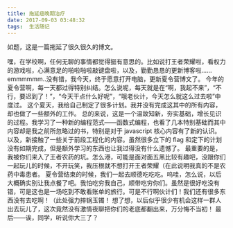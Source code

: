 ```yaml
---
title: 拖延癌晚期治疗
date: 2017-09-03 03:48:32
tags:  生活随记
---
```

如题，这是一篇拖延了很久很久的博文。
<!--more-->
嘿，在学校啊，任何无聊的事情都觉得挺有意思的。比如说打王者荣耀啦，看权力的游戏啦，心满意足的啪啦啪啦敲键盘啦，以及，勤勤恳恳的更新博客啦……
emmmmmm..没有错，我今天，终于愿意打开电脑，更新夏令营博文了。
今年的夏令营啊，每一天都过得特别纠结。怎么说呢，每天就是在“啊，我起不来”，“不行，要迟到了！”，“今天干点什么好呢”，“哦老伙计，今天怎么就这么过去啦”中度过。
这个夏天，我给自己制定了很多计划。我并没有完成这其中的所有内容，却也做了一些额外的工作。
总的来说，这是一个温故知新，夯实基础，增长见识的过程。我学习了一种新的编程范式——函数式编程，也看了几本特别基础而其中内容却是我之前所忽略过的书，特别是对于 javascript 核心内容有了新的认识。以及，新接触了一些关于前段工程化的内容。虽然很多立下的 flag 和定下的计划没有如期完成，但是额外学习的东西也让我过得没有什么遗憾了。
最重要的是，我被你们来入了王者农药的坑。怎么港，可能是面对面五黑比较有趣吧，没跟你们一起玩儿的时候，不开玩笑，我压根就不想打开王者荣耀（在此说明我真的不是农药中毒患者。
夏令营结束的时候，我们一起去顺德吃吃吃。呜哇，怎么说，以后大概确实别让我点餐了吧。我怕吃穷我自己，顺带吃穷你们。虽然是很好吃没有错，可是这也是一场吃到不敢看账单的旅行。可是不行啊伙计们！我们还有很多东西没有去吃啊！（此处强力摔锅玉镯！
想了想，以后似乎很少有机会这样一群人出去玩儿了，这次竟然没有激情夜聊把你们的老底都翻出来，万分悔不当初！
最后——诶，同学，听说你大三了？

